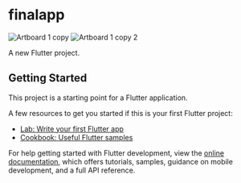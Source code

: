 # finalapp
![Artboard 1 copy](https://github.com/user-attachments/assets/b4cfb13c-b368-48c8-ada0-970b0561fdee)
![Artboard 1 copy 2](https://github.com/user-attachments/assets/48467499-0ccb-497f-9c39-d48ea7b70aeb)

A new Flutter project.

## Getting Started

This project is a starting point for a Flutter application.

A few resources to get you started if this is your first Flutter project:

- [Lab: Write your first Flutter app](https://docs.flutter.dev/get-started/codelab)
- [Cookbook: Useful Flutter samples](https://docs.flutter.dev/cookbook)

For help getting started with Flutter development, view the
[online documentation](https://docs.flutter.dev/), which offers tutorials,
samples, guidance on mobile development, and a full API reference.
